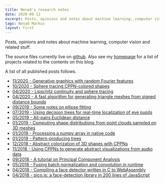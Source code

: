 ```yaml
---
title: Nenad's research notes
date: 2020-09-13
excerpt: Posts, opinions and notes about machine learning, computer vision and related stuff.
tags: Nenad Markus
layout: first
---
```


Posts, opinions and notes about machine learning, computer vision and related stuff.

The source files currently live on [github](https://github.com/nenadmarkus/p).
Also see my [homepage](https://nenadmarkus.github.io) for a list of projects related to the contents on this blog.

A list of all published posts follows.

* [11/2020 - Generative graphics with random Fourier features](fourier-features-graphics)
* [10/2020 - Sphere tracing CPPN-colored shapes](tracing-cppn-textured-surfaces)
* [04/2020 - Lipschitz continuity and sphere tracing](lipschitz-continuity-and-sphere-tracing)
* [04/2020 - A fast algorithm for generating triangle meshes from signed distance bounds](fast-algo-sdb-to-mesh)
* [09/2019 - Some notes on ellipse fitting](ellipse-fitting-notes)
* [07/2019 - Using decision trees for real-time localization of eye pupils](puploc-with-trees)
* [05/2019 - All-pairs Euclidean distance](all-pairs-euclidean)
* [01/2019 - Computing shape distributions from point clouds sampled on 3D meshes](shape-distributions)
* [01/2019 - Processing a numpy array in native code](numpy-to-native)
* [01/2019 - Pattern-producing trees](pattern-producing-trees)
* [12/2018 - Abstract colorization of 3D shapes with CPPNs](cppns-on-3d-surfaces)
* [11/2018 - Using CPPNs to generate abstract visualizations from audio data](visualizing-audio-with-cppns)
* [09/2018 - A tutorial on Principal Component Analysis](tutorial-on-pca)
* [05/2018 - Fusing batch normalization and convolution in runtime](fusing-batchnorm-and-conv)
* [04/2018 - Compiling a face detector written in C to WebAssembly](pico-to-wasm)
* [04/2018 - pico.js: a face-detection library in 200 lines of JavaScript](picojs-intro)
